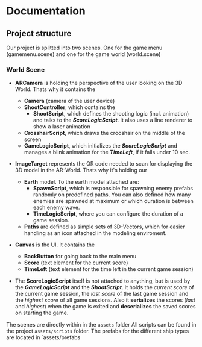 # Documentation

## Project structure
Our project is splitted into two scenes. One for the game menu (gamemenu.scene) and one for the game world (world.scene)

### World Scene
- __ARCamera__ is holding the perspective of the user looking on the 3D World. Thats why it contains the
  - __Camera__ (camera of the user device)
  - __ShootController__, which contains the
    - __ShootScript__, which defines the shooting logic (incl. animation) and talks to the **_ScoreLogicScript_**. It also uses a line renderer to show a laser animation
  - __CrosshairScript__, which draws the crooshair on the middle of the screen
  - __GameLogicScript__, which initializes the **_ScoreLogicScript_** and manages a blink animation for the **_TimeLeft_**, if it falls under 10 sec.

- __ImageTarget__ represents the QR code needed to scan for displaying the 3D model in the AR-World. Thats why it's holding our
  - __Earth__ model. To the earth model attached are:
    - __SpawnScript__, which is responsible for spawning enemy prefabs randomly on predefined paths. You can also defined how many enemies are spawned at maximum or which duration is between each enemy wave.
    - __TimeLogicScript__, where you can configure the duration of a game session.
  - __Paths__ are defined as simple sets of 3D-Vectors, which for easier handling as an icon attached in the modeling enviroment.

- __Canvas__ is the UI. It contains the
  - __BackButton__ for going back to the main menu
  - __Score__ (text element for the current score)
  - __TimeLeft__ (text element for the time left in the current game session)

- The __ScoreLogicScript__ itself is not attached to anything, but is used by the **_GameLogicScript_** and the **_ShootScript_**. It holds the *current score* of the current game session, the *last score* of the last game session and the *highest score* of all game sessions. Also it __serializes__ the scores (*last* and *highest*) when the game is exited and __deserializes__ the saved scores on starting the game.

The scenes are directly within in the `assets` folder
All scripts can be found in the project `assets/scripts` folder.
The prefabs for the different ship types are located in `assets/prefabs
